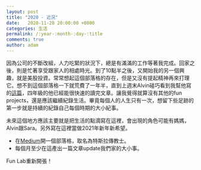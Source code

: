 ```yaml
---
layout: post
title: "2020 - 近況"
date:   2020-11-28 20:00:00 +0800
categories: 生活
permalink: /:year-:month-:day-:title
comments: true
author: adam
---
```

因為公司的不斷改組，人力吃緊的狀況下，總是有滿滿的工作等著我完成。回家之後，則是忙著享受跟家人的相處時光。到了10點半之後，又開始我的另一個興趣，就是美股投資。常常想起這個部落格的存在，但是又沒有提起精神再來打理它。想不到這個部落格一下就荒費了一年半，直到上週末Alvin碰巧看到我幫他寫的[這篇][alvin-did-a-comic-book]，四年級的他已經能很快速的讀完文章。讓我覺得就算沒有其他的fun projects，還是應該繼續紀錄生活。畢竟每個人的人生只有一次，想留下些足跡的第一步就是持續的紀錄自己每個時期的大小紀事。

未來這個地方應該主要就是把生活的點滴寫在這裡，會出現的角色可能有媽媽，Alvin跟Sara。另外寫在這裡當做2021年新年新希望。
- 在[Medium][medium]開一個部落格，取名為特斯拉傳教士。
- 每個月至少在這產出一篇文章update我們家的大小事。

Fun Lab重新開張！

[alvin-did-a-comic-book]: https://shincar.github.io/blogs/2019-03-17-alvin-did-a-comic-book
[medium]: https://medium.com/